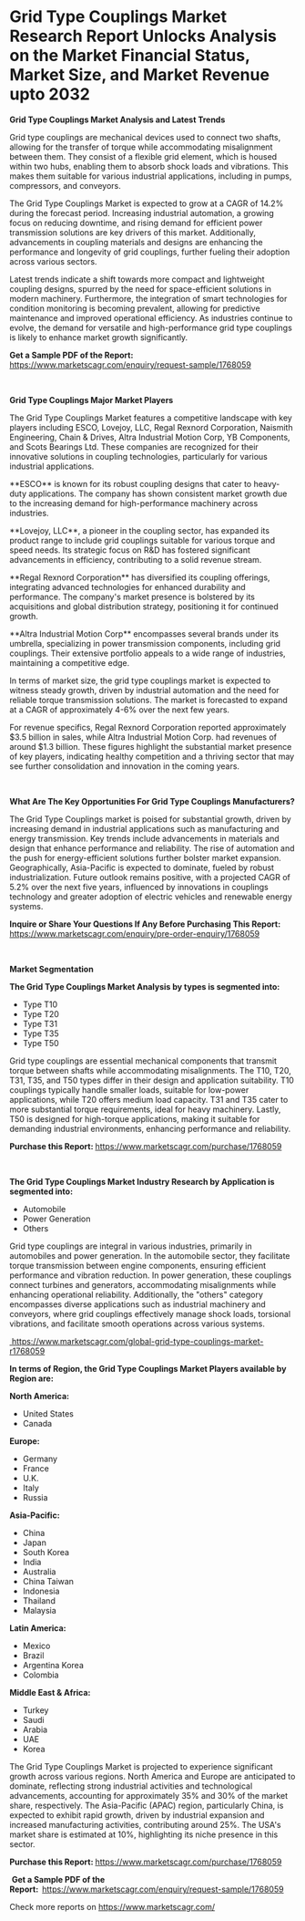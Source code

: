 <p><h1>Grid Type Couplings Market Research Report Unlocks Analysis on the Market Financial Status, Market Size, and Market Revenue upto 2032</h1></p><p><strong>Grid Type Couplings Market Analysis and Latest Trends</strong></p>
<p><p>Grid type couplings are mechanical devices used to connect two shafts, allowing for the transfer of torque while accommodating misalignment between them. They consist of a flexible grid element, which is housed within two hubs, enabling them to absorb shock loads and vibrations. This makes them suitable for various industrial applications, including in pumps, compressors, and conveyors. </p><p>The Grid Type Couplings Market is expected to grow at a CAGR of 14.2% during the forecast period. Increasing industrial automation, a growing focus on reducing downtime, and rising demand for efficient power transmission solutions are key drivers of this market. Additionally, advancements in coupling materials and designs are enhancing the performance and longevity of grid couplings, further fueling their adoption across various sectors.</p><p>Latest trends indicate a shift towards more compact and lightweight coupling designs, spurred by the need for space-efficient solutions in modern machinery. Furthermore, the integration of smart technologies for condition monitoring is becoming prevalent, allowing for predictive maintenance and improved operational efficiency. As industries continue to evolve, the demand for versatile and high-performance grid type couplings is likely to enhance market growth significantly.</p></p>
<p><strong>Get a Sample PDF of the Report:&nbsp;</strong> <a href="https://www.marketscagr.com/enquiry/request-sample/1768059?utm_campaign=3195&utm_medium=2&utm_source=Github&utm_content=ia&utm_term=11042025&utm_id=grid-type-couplings">https://www.marketscagr.com/enquiry/request-sample/1768059</a></p>
<p>&nbsp;</p>
<p><strong>Grid Type Couplings Major Market Players</strong></p>
<p><p>The Grid Type Couplings Market features a competitive landscape with key players including ESCO, Lovejoy, LLC, Regal Rexnord Corporation, Naismith Engineering, Chain & Drives, Altra Industrial Motion Corp, YB Components, and Scots Bearings Ltd. These companies are recognized for their innovative solutions in coupling technologies, particularly for various industrial applications.</p><p>**ESCO** is known for its robust coupling designs that cater to heavy-duty applications. The company has shown consistent market growth due to the increasing demand for high-performance machinery across industries.</p><p>**Lovejoy, LLC**, a pioneer in the coupling sector, has expanded its product range to include grid couplings suitable for various torque and speed needs. Its strategic focus on R&D has fostered significant advancements in efficiency, contributing to a solid revenue stream.</p><p>**Regal Rexnord Corporation** has diversified its coupling offerings, integrating advanced technologies for enhanced durability and performance. The company's market presence is bolstered by its acquisitions and global distribution strategy, positioning it for continued growth.</p><p>**Altra Industrial Motion Corp** encompasses several brands under its umbrella, specializing in power transmission components, including grid couplings. Their extensive portfolio appeals to a wide range of industries, maintaining a competitive edge.</p><p>In terms of market size, the grid type couplings market is expected to witness steady growth, driven by industrial automation and the need for reliable torque transmission solutions. The market is forecasted to expand at a CAGR of approximately 4-6% over the next few years.</p><p>For revenue specifics, Regal Rexnord Corporation reported approximately $3.5 billion in sales, while Altra Industrial Motion Corp. had revenues of around $1.3 billion. These figures highlight the substantial market presence of key players, indicating healthy competition and a thriving sector that may see further consolidation and innovation in the coming years.</p></p>
<p>&nbsp;</p>
<p><strong>What Are The Key Opportunities For Grid Type Couplings Manufacturers?</strong></p>
<p><p>The Grid Type Couplings market is poised for substantial growth, driven by increasing demand in industrial applications such as manufacturing and energy transmission. Key trends include advancements in materials and design that enhance performance and reliability. The rise of automation and the push for energy-efficient solutions further bolster market expansion. Geographically, Asia-Pacific is expected to dominate, fueled by robust industrialization. Future outlook remains positive, with a projected CAGR of 5.2% over the next five years, influenced by innovations in couplings technology and greater adoption of electric vehicles and renewable energy systems.</p></p>
<p><strong>Inquire or Share Your Questions If Any Before Purchasing This Report:</strong> <a href="https://www.marketscagr.com/enquiry/pre-order-enquiry/1768059?utm_campaign=3195&utm_medium=2&utm_source=Github&utm_content=ia&utm_term=11042025&utm_id=grid-type-couplings">https://www.marketscagr.com/enquiry/pre-order-enquiry/1768059</a></p>
<p>&nbsp;</p>
<p><strong>Market Segmentation</strong></p>
<p><strong>The Grid Type Couplings Market Analysis by types is segmented into:</strong></p>
<p><ul><li>Type T10</li><li>Type T20</li><li>Type T31</li><li>Type T35</li><li>Type T50</li></ul></p>
<p><p>Grid type couplings are essential mechanical components that transmit torque between shafts while accommodating misalignments. The T10, T20, T31, T35, and T50 types differ in their design and application suitability. T10 couplings typically handle smaller loads, suitable for low-power applications, while T20 offers medium load capacity. T31 and T35 cater to more substantial torque requirements, ideal for heavy machinery. Lastly, T50 is designed for high-torque applications, making it suitable for demanding industrial environments, enhancing performance and reliability.</p></p>
<p><strong>Purchase this Report:&nbsp;</strong><a href="https://www.marketscagr.com/purchase/1768059?utm_campaign=3195&utm_medium=2&utm_source=Github&utm_content=ia&utm_term=11042025&utm_id=grid-type-couplings">https://www.marketscagr.com/purchase/1768059</a></p>
<p>&nbsp;</p>
<p><strong>The Grid Type Couplings Market Industry Research by Application is segmented into:</strong></p>
<p><ul><li>Automobile</li><li>Power Generation</li><li>Others</li></ul></p>
<p><p>Grid type couplings are integral in various industries, primarily in automobiles and power generation. In the automobile sector, they facilitate torque transmission between engine components, ensuring efficient performance and vibration reduction. In power generation, these couplings connect turbines and generators, accommodating misalignments while enhancing operational reliability. Additionally, the "others" category encompasses diverse applications such as industrial machinery and conveyors, where grid couplings effectively manage shock loads, torsional vibrations, and facilitate smooth operations across various systems.</p></p>
<p><a href="https://www.marketscagr.com/global-grid-type-couplings-market-r1768059?utm_campaign=3195&utm_medium=2&utm_source=Github&utm_content=ia&utm_term=11042025&utm_id=grid-type-couplings">&nbsp;https://www.marketscagr.com/global-grid-type-couplings-market-r1768059</a></p>
<p><strong>In terms of Region, the Grid Type Couplings Market Players available by Region are:</strong></p>
<p>
    <p> <strong> North America: </strong>
        <ul>
            <li>United States</li>
            <li>Canada</li>
        </ul>
        </p> 
    <p> <strong> Europe: </strong>
        <ul>
            <li>Germany</li>
            <li>France</li>
            <li>U.K.</li>
            <li>Italy</li>
            <li>Russia</li>
        </ul>
        </p> 
    <p> <strong> Asia-Pacific: </strong>
        <ul>
            <li>China</li>
            <li>Japan</li>
            <li>South Korea</li>
            <li>India</li>
            <li>Australia</li>
            <li>China Taiwan</li>
            <li>Indonesia</li>
            <li>Thailand</li>
            <li>Malaysia</li>
        </ul>
        </p> 
    <p> <strong> Latin America: </strong>
        <ul>
            <li>Mexico</li>
            <li>Brazil</li>
            <li>Argentina Korea</li>
            <li>Colombia</li>
        </ul>
        </p> 
    <p> <strong> Middle East & Africa: </strong>
        <ul>
            <li>Turkey</li>
            <li>Saudi</li>
            <li>Arabia</li>
            <li>UAE</li>
            <li>Korea</li>
        </ul>
    </p>
    </p>
<p><p>The Grid Type Couplings Market is projected to experience significant growth across various regions. North America and Europe are anticipated to dominate, reflecting strong industrial activities and technological advancements, accounting for approximately 35% and 30% of the market share, respectively. The Asia-Pacific (APAC) region, particularly China, is expected to exhibit rapid growth, driven by industrial expansion and increased manufacturing activities, contributing around 25%. The USA's market share is estimated at 10%, highlighting its niche presence in this sector.</p></p>
<p><strong>Purchase this Report: </strong><a href="https://www.marketscagr.com/purchase/1768059?utm_campaign=3195&utm_medium=2&utm_source=Github&utm_content=ia&utm_term=11042025&utm_id=grid-type-couplings">https://www.marketscagr.com/purchase/1768059</a></p>
<p>&nbsp;<strong>Get a Sample PDF of the Report:&nbsp;&nbsp;</strong><a href="https://www.marketscagr.com/enquiry/request-sample/1768059?utm_campaign=3195&utm_medium=2&utm_source=Github&utm_content=ia&utm_term=11042025&utm_id=grid-type-couplings">https://www.marketscagr.com/enquiry/request-sample/1768059</a></p>
<p><strong></strong></p>
<p>Check more reports on <a href="https://www.marketscagr.com/?utm_campaign=3195&utm_medium=2&utm_source=Github&utm_content=ia&utm_term=11042025&utm_id=grid-type-couplings">https://www.marketscagr.com/</a></p>